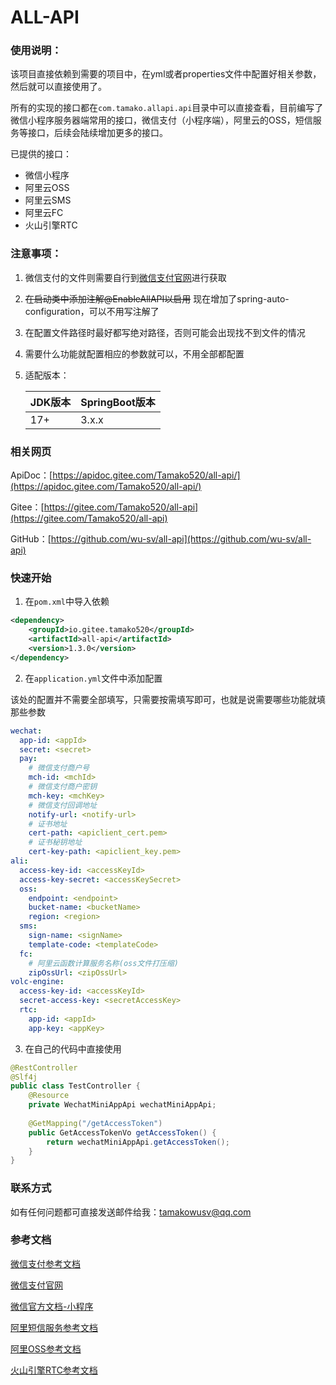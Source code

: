 # ALL-API

### 使用说明：

该项目直接依赖到需要的项目中，在yml或者properties文件中配置好相关参数，然后就可以直接使用了。

所有的实现的接口都在`com.tamako.allapi.api`目录中可以直接查看，目前编写了微信小程序服务器端常用的接口，微信支付（小程序端），阿里云的OSS，短信服务等接口，后续会陆续增加更多的接口。

已提供的接口：

- 微信小程序
- 阿里云OSS
- 阿里云SMS
- 阿里云FC
- 火山引擎RTC

### 注意事项：

1. 微信支付的文件则需要自行到[微信支付官网](https://pay.weixin.qq.com/)进行获取

2. ~~在启动类中添加注解@EnableAllAPI以启用~~
  现在增加了spring-auto-configuration，可以不用写注解了

3. 在配置文件路径时最好都写绝对路径，否则可能会出现找不到文件的情况

4. 需要什么功能就配置相应的参数就可以，不用全部都配置

5. 适配版本：

   | JDK版本 | SpringBoot版本 |
   | ------- | -------------- |
   | 17+     | 3.x.x          |

   

### 相关网页

ApiDoc：[https://apidoc.gitee.com/Tamako520/all-api/](https://apidoc.gitee.com/Tamako520/all-api/)

Gitee：[https://gitee.com/Tamako520/all-api](https://gitee.com/Tamako520/all-api)

GitHub：[https://github.com/wu-sv/all-api](https://github.com/wu-sv/all-api)

### 快速开始

1. 在`pom.xml`中导入依赖
```xml
<dependency>
    <groupId>io.gitee.tamako520</groupId>
    <artifactId>all-api</artifactId>
    <version>1.3.0</version>
</dependency>
```
2. 在`application.yml`文件中添加配置

该处的配置并不需要全部填写，只需要按需填写即可，也就是说需要哪些功能就填那些参数

```yaml
wechat:
  app-id: <appId>
  secret: <secret>
  pay:
    # 微信支付商户号
    mch-id: <mchId>
    # 微信支付商户密钥
    mch-key: <mchKey>
    # 微信支付回调地址
    notify-url: <notify-url>
    # 证书地址
    cert-path: <apiclient_cert.pem>
    # 证书秘钥地址
    cert-key-path: <apiclient_key.pem>
ali:
  access-key-id: <accessKeyId>
  access-key-secret: <accessKeySecret>
  oss:
    endpoint: <endpoint>
    bucket-name: <bucketName>
    region: <region>
  sms:
    sign-name: <signName>
    template-code: <templateCode>
  fc:
    # 阿里云函数计算服务名称(oss文件打压缩)
    zipOssUrl: <zipOssUrl>
volc-engine:
  access-key-id: <accessKeyId>
  secret-access-key: <secretAccessKey>
  rtc:
    app-id: <appId>
    app-key: <appKey>
```

3. 在自己的代码中直接使用

```java
@RestController
@Slf4j
public class TestController {
    @Resource
    private WechatMiniAppApi wechatMiniAppApi;
    
    @GetMapping("/getAccessToken")
    public GetAccessTokenVo getAccessToken() {
        return wechatMiniAppApi.getAccessToken();
    }
}
```

### 联系方式

如有任何问题都可直接发送邮件给我：tamakowusv@qq.com

### 参考文档

[微信支付参考文档](https://pay.weixin.qq.com/docs/merchant/products/mini-program-payment/preparation.html)

[微信支付官网](https://pay.weixin.qq.com)

[微信官方文档-小程序](https://developers.weixin.qq.com/miniprogram/dev/framework/)

[阿里短信服务参考文档](https://help.aliyun.com/zh/sms)

[阿里OSS参考文档](https://help.aliyun.com/zh/oss/)

[火山引擎RTC参考文档](https://www.volcengine.com/docs/6348)

